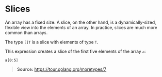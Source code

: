 # Slices

An array has a fixed size. A slice, on the other hand, is a dynamically-sized,
flexible view into the elements of an array. In practice, slices are much more
common than arrays.

The type `[]T` is a slice with elements of type `T`.

This expression creates a slice of the first five elements of the array `a`:
~~~
a[0:5]
~~~

> **Source:** https://tour.golang.org/moretypes/7
